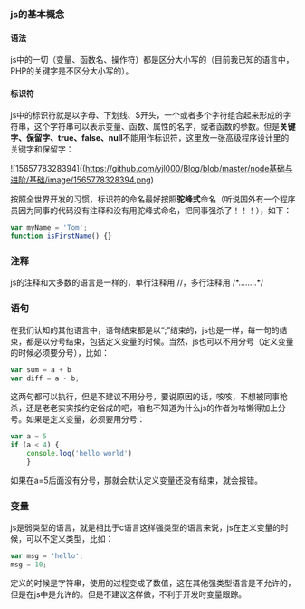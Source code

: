 ### js的基本概念

#### 语法

js中的一切（变量、函数名、操作符）都是区分大小写的（目前我已知的语言中，PHP的关键字是不区分大小写的）。

#### 标识符

js中的标识符就是以字母、下划线、$开头，一个或者多个字符组合起来形成的字符串，这个字符串可以表示变量、函数、属性的名字，或者函数的参数。但是**关键字、保留字、true、false、null**不能用作标识符，这里放一张高级程序设计里的关键字和保留字：

![1565778328394]((https://github.com/yjl000/Blog/blob/master/node基础与进阶/基础/image/1565778328394.png)

按照全世界开发的习惯，标识符的命名最好按照**驼峰式**命名（听说国外有一个程序员因为同事的代码没有注释和没有用驼峰式命名，把同事强杀了！！！），如下：

```javascript
var myName = 'Tom';
function isFirstName() {}
```

### 注释

js的注释和大多数的语言是一样的，单行注释用  //，多行注释用 /*\........\*/

### 语句

在我们认知的其他语言中，语句结束都是以“;”结束的，js也是一样，每一句的结束，都是以分号结束，包括定义变量的时候。当然，js也可以不用分号（定义变量的时候必须要分号），比如：

```js
var sum = a + b
var diff = a - b;
```

这两句都可以执行，但是不建议不用分号，要说原因的话，咳咳，不想被同事枪杀，还是老老实实按约定俗成的吧，咱也不知道为什么js的作者为啥懒得加上分号。如果是定义变量，必须要用分号：

```js
var a = 5
if (a < 4) {
    console.log('hello world')
    }
```

如果在a=5后面没有分号，那就会默认定义变量还没有结束，就会报错。

### 变量

js是弱类型的语言，就是相比于c语言这样强类型的语言来说，js在定义变量的时候，可以不定义类型，比如：

```js
var msg = 'hello';
msg = 10;
```

定义的时候是字符串，使用的过程变成了数值，这在其他强类型语言是不允许的，但是在js中是允许的。但是不建议这样做，不利于开发时变量跟踪。